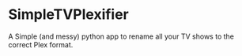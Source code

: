 # SimpleTVPlexifier
A Simple (and messy) python app to rename all your TV shows to the correct Plex format.
